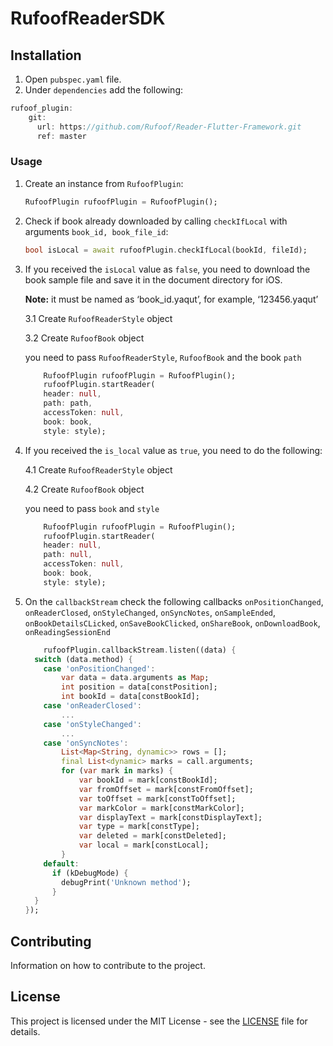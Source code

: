 
# RufoofReaderSDK

## Installation
1. Open `pubspec.yaml` file.
2. Under `dependencies` add the following:

```dart
rufoof_plugin:
    git:
      url: https://github.com/Rufoof/Reader-Flutter-Framework.git
      ref: master
```


### Usage
1. Create an instance from `RufoofPlugin`:
    ```dart
    RufoofPlugin rufoofPlugin = RufoofPlugin();
    ```

2. Check if book already downloaded by calling `checkIfLocal` with arguments `book_id, book_file_id`:
    ```dart
    bool isLocal = await rufoofPlugin.checkIfLocal(bookId, fileId);
    ```

3. If you received the `isLocal` value as `false`,
    you need to download the book sample file and save it in the document directory for iOS.

    **Note:** it must be named as ‘book_id.yaqut’, for example, ‘123456.yaqut’

    3.1 Create `RufoofReaderStyle` object

    3.2 Create `RufoofBook` object

    you need to pass `RufoofReaderStyle`, `RufoofBook` and the book `path`
    ```dart
        RufoofPlugin rufoofPlugin = RufoofPlugin();
        rufoofPlugin.startReader(
        header: null,
        path: path,
        accessToken: null,
        book: book,
        style: style);
    ``` 

4. If you received the `is_local` value as `true`, you need to do the following:

    4.1 Create `RufoofReaderStyle` object

    4.2 Create `RufoofBook` object

    you need to pass `book` and `style`
    ```dart
        RufoofPlugin rufoofPlugin = RufoofPlugin();
        rufoofPlugin.startReader(
        header: null,
        path: null,
        accessToken: null,
        book: book,
        style: style);
    ```

6. On the `callbackStream` check the following callbacks
    `onPositionChanged`, `onReaderClosed`, `onStyleChanged`, `onSyncNotes`, `onSampleEnded`,
    `onBookDetailsCLicked`, `onSaveBookClicked`, `onShareBook`, `onDownloadBook`, `onReadingSessionEnd`

    ```dart
        rufoofPlugin.callbackStream.listen((data) {
      switch (data.method) {
        case 'onPositionChanged':
            var data = data.arguments as Map;
            int position = data[constPosition];
            int bookId = data[constBookId];
        case 'onReaderClosed':
            ...
        case 'onStyleChanged':
            ...
        case 'onSyncNotes':
            List<Map<String, dynamic>> rows = [];
            final List<dynamic> marks = call.arguments;
            for (var mark in marks) {
                var bookId = mark[constBookId];
                var fromOffset = mark[constFromOffset];
                var toOffset = mark[constToOffset];
                var markColor = mark[constMarkColor];
                var displayText = mark[constDisplayText];
                var type = mark[constType];
                var deleted = mark[constDeleted];
                var local = mark[constLocal];
            }
        default:
          if (kDebugMode) {
            debugPrint('Unknown method');
          }
      }
    });
    ```

## Contributing
Information on how to contribute to the project.

## License
This project is licensed under the MIT License - see the [LICENSE](LICENSE) file for details.
